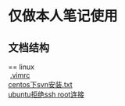 仅做本人笔记使用
===

文档结构
--

==
linux</br>
  <a href='https://github.com/zhong1/note/blob/master/linux/.vimrc'>.vimrc</a></br>
  <a href='https://github.com/zhong1/note/blob/master/linux/centos%E4%B8%8Bsvn%E5%AE%89%E8%A3%85.txt'>centos下svn安装.txt</a></br>
  <a href='https://github.com/zhong1/note/blob/master/linux/ubuntu%E6%8B%92%E7%BB%9Dssh%20root%E8%BF%9E%E6%8E%A5'>ubuntu拒绝ssh root连接</a></br>
